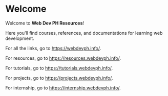 # Welcome

Welcome to **Web Dev PH Resources**!

Here you'll find courses, references, and documentations for learning web development.

For all the links, go to <https://webdevph.info/>.

For resources, go to <https://resources.webdevph.info/>.

For tutorials, go to <https://tutorials.webdevph.info/>.

For projects, go to <https://projects.webdevph.info/>.

For internship, go to <https://internship.webdevph.info/>.